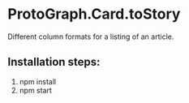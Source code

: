 # ProtoGraph.Card.toStory

Different column formats for a listing of an article.

## Installation steps:
1) npm install
2) npm start